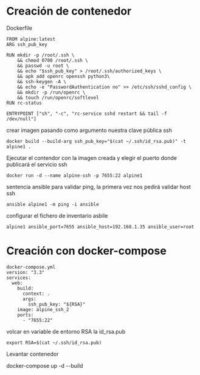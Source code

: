 # Creación de contenedor
Dockerfile
```
FROM alpine:latest
ARG ssh_pub_key

RUN mkdir -p /root/.ssh \
    && chmod 0700 /root/.ssh \
    && passwd -u root \
    && echo "$ssh_pub_key" > /root/.ssh/authorized_keys \
    && apk add openrc openssh python3\
    && ssh-keygen -A \
    && echo -e "PasswordAuthentication no" >> /etc/ssh/sshd_config \
    && mkdir -p /run/openrc \
    && touch /run/openrc/softlevel
RUN rc-status

ENTRYPOINT ["sh", "-c", "rc-service sshd restart && tail -f /dev/null"]

```
crear imagen pasando como argumento nuestra clave pública ssh
```
docker build --build-arg ssh_pub_key="$(cat ~/.ssh/id_rsa.pub)" -t alpine1 .
```
Ejecutar el contendor con la imagen creada y elegir el puerto donde publicará el servicio ssh
```
docker run -d --name alpine-ssh -p 7655:22 alpine1
```
sentencia ansible para validar ping, la primera vez nos pedirá validar host ssh
```
ansible alpine1 -m ping -i ansible
```
configurar el fichero de inventario asbile
```
alpine1 ansible_port=7655 ansible_host=192.168.1.35 ansible_user=root
```

# Creación con docker-compose

```
docker-compose.yml
version: "3.3"
services:
  web:
    build:
      context: .
      args:
        ssh_pub_key: "${RSA}"
    image: alpine_ssh_2
    ports:
      - "7655:22"
```

volcar en variable de entorno RSA la id_rsa.pub
```
export RSA=$(cat ~/.ssh/id_rsa.pub)
```
Levantar contenedor

docker-compose up -d --build 


